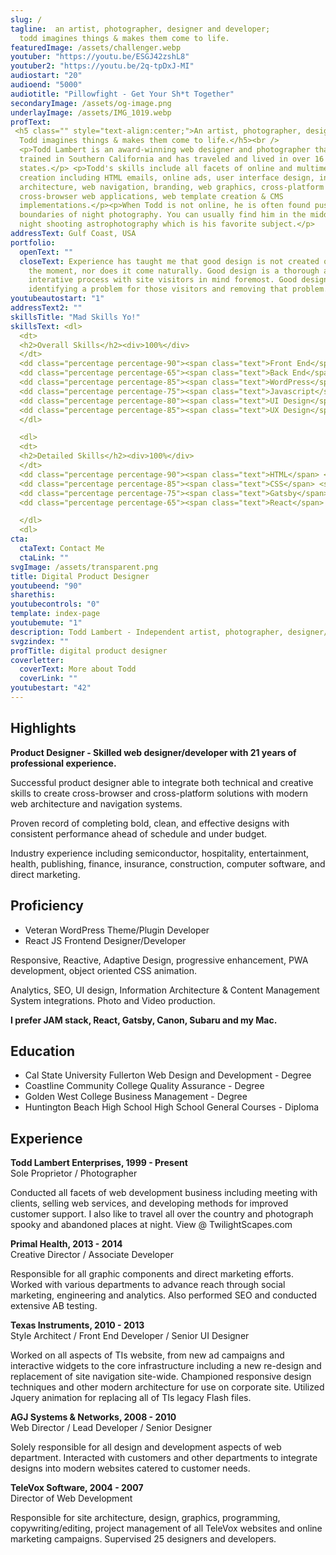 ```yaml
---
slug: /
tagline:  an artist, photographer, designer and developer; 
  todd imagines things & makes them come to life.
featuredImage: /assets/challenger.webp
youtuber: "https://youtu.be/ESGJ42zshL8"
youtuber2: "https://youtu.be/2q-tpDxJ-MI"
audiostart: "20"
audioend: "5000"
audiotitle: "Pillowfight - Get Your Sh*t Together"
secondaryImage: /assets/og-image.png
underlayImage: /assets/IMG_1019.webp
profText: 
 <h5 class="" style="text-align:center;">An artist, photographer, designer and developer<br />
  Todd imagines things & makes them come to life.</h5><br />
  <p>Todd Lambert is an award-winning web designer and photographer that
  trained in Southern California and has traveled and lived in over 16 Western
  states.</p> <p>Todd's skills include all facets of online and multimedia
  creation including HTML emails, online ads, user interface design, information
  architecture, web navigation, branding, web graphics, cross-platform and
  cross-browser web applications, web template creation & CMS
  implementations.</p><p>When Todd is not online, he is often found pushing the
  boundaries of night photography. You can usually find him in the middle of the
  night shooting astrophotography which is his favorite subject.</p>
addressText: Gulf Coast, USA
portfolio:
  openText: ""
  closeText: Experience has taught me that good design is not created on a spur of
    the moment, nor does it come naturally. Good design is a thorough and
    interative process with site visitors in mind foremost. Good design is
    identifying a problem for those visitors and removing that problem.
youtubeautostart: "1"
addressText2: ""
skillsTitle: "Mad Skills Yo!"
skillsText: <dl>
  <dt>
  <h2>Overall Skills</h2><div>100%</div>
  </dt>
  <dd class="percentage percentage-90"><span class="text">Front End</span> <span class="percent">90%</span></dd>
  <dd class="percentage percentage-65"><span class="text">Back End</span> <span class="percent">65%</span></dd>
  <dd class="percentage percentage-85"><span class="text">WordPress</span> <span class="percent">85%</span></dd>
  <dd class="percentage percentage-75"><span class="text">Javascript</span> <span class="percent">75%</span></dd>
  <dd class="percentage percentage-80"><span class="text">UI Design</span> <span class="percent">80%</span></dd>
  <dd class="percentage percentage-85"><span class="text">UX Design</span> <span class="percent">85%</span></dd>
  </dl>

  <dl>
  <dt>
  <h2>Detailed Skills</h2><div>100%</div>
  </dt>
  <dd class="percentage percentage-90"><span class="text">HTML</span> <span class="percent">90%</span></dd>
  <dd class="percentage percentage-85"><span class="text">CSS</span> <span class="percent">85%</span></dd>
  <dd class="percentage percentage-75"><span class="text">Gatsby</span> <span class="percent">75%</span></dd>
  <dd class="percentage percentage-65"><span class="text">React</span> <span class="percent">65%</span></dd>

  </dl>
  <dl>
cta:
  ctaText: Contact Me
  ctaLink: ""
svgImage: /assets/transparent.png
title: Digital Product Designer
youtubeend: "90"
sharethis: 
youtubecontrols: "0"
template: index-page
youtubemute: "1"
description: Todd Lambert - Independent artist, photographer, designer/developer
svgzindex: ""
profTitle: digital product designer
coverletter:
  coverText: More about Todd
  coverLink: ""
youtubestart: "42"
---
```

<!-- Do not delete -->

<div>
<!-- Do not delete -->

## **Highlights**

**Product Designer - Skilled web designer/developer with 21 years of professional experience.**

Successful product designer able to integrate both technical and creative skills to create cross-browser and cross-platform solutions with modern web architecture and navigation systems.

Proven record of completing bold, clean, and effective designs with consistent performance ahead of schedule and under budget.

Industry experience including semiconductor, hospitality, entertainment, health, publishing, finance, insurance, construction, computer software, and direct marketing.

## **Proficiency**

* Veteran WordPress Theme/Plugin Developer
* React JS Frontend Designer/Developer

Responsive, Reactive, Adaptive Design, progressive enhancement, PWA development, object oriented CSS animation.

Analytics, SEO, UI design, Information Architecture & Content Management System integrations. Photo and Video production.

**I prefer JAM stack, React, Gatsby, Canon, Subaru and my Mac.**

## **Education**

* Cal State University Fullerton
Web Design and Development - Degree
* Coastline Community College
Quality Assurance - Degree
* Golden West College
Business Management - Degree
* Huntington Beach High School
High School General Courses - Diploma

<!-- Do not delete -->

</div>
<div>
<!-- Do not delete -->

## **Experience**

**Todd Lambert Enterprises, 1999 - Present**
<br />Sole Proprietor / Photographer

Conducted all facets of web development business including meeting with clients, selling web services, and developing methods for improved customer support. 
I also like to travel all over the country and photograph spooky and abandoned places at night. View @ TwilightScapes.com

**Primal Health, 2013 - 2014**
<br />Creative Director / Associate Developer

Responsible for all graphic components and direct marketing efforts. Worked with various departments to advance reach through social marketing, engineering and analytics. Also performed SEO and conducted extensive AB testing.

**Texas Instruments, 2010 - 2013**
<br />Style Architect / Front End Developer / Senior UI Designer

Worked on all aspects of TIs website, from new ad campaigns and interactive widgets to the core infrastructure including a new re-design and replacement of site navigation site-wide. Championed responsive design techniques and other modern architecture for use on corporate site. Utilized Jquery animation for replacing all of TIs legacy Flash files.

**AGJ Systems & Networks, 2008 - 2010**
<br />Web Director / Lead Developer / Senior Designer

Solely responsible for all design and development aspects of web department. Interacted with customers and other departments to integrate designs into modern websites catered to customer needs.

**TeleVox Software, 2004 - 2007**
<br />Director of Web Development

Responsible for site architecture, design, graphics, programming, copywriting/editing, project management of all TeleVox websites and online marketing campaigns. Supervised 25 designers and developers.

<!-- Do not delete -->

</div>
<!-- Do not delete -->

<!-- RGT4V6JmINA MUSIC: CURE -->